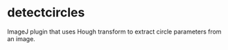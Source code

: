 detectcircles
=============

ImageJ plugin that uses Hough transform to extract circle parameters from an image.

